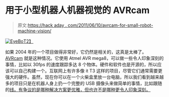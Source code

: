 # 用于小型机器人机器视觉的 AVRcam

> 原文:[https://hack aday . com/2011/06/10/avrcam-for-small-robot-machine-vision/](https://hackaday.com/2011/06/10/avrcam-for-small-robot-machine-vision/)

[![](../Images/d7b099700bcb9513e21a68c3f64b35b6.png "EyeBo")T2】](http://hackaday.com/2011/06/10/avrcam-for-small-robot-machine-vision/eyebo/)

如果 2004 年的一个项目做得非常好，它仍然是相关的，这真是太棒了。 [AVRcam](http://www.jrobot.net/Projects/AVRcam.html) 就是这种情况。它使用 Atmel AVR mega8，可以做一些令人印象深刻的事情，比如以 30fps 的速度跟踪多达 8 个物体。硬件和软件也是开源的，所以应该可以自己构建一个。互联网上有许多像 it T3 这样的项目，尽管它们通常需要更强大的硬件。虽然，现在你可以在一个火柴盒里放一台电脑，所以我们看到越来越多的项目只是在机器人身上扔一个完整的 USB 摄像头来做简单的事情，比如跟随的[线。有争议的是哪种解决方案更优雅，但也许不是哪种更令人印象深刻。](http://www.jrobot.net/Projects/EyeBo.html)